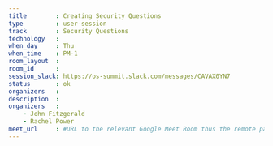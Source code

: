 ```yaml
---
title        : Creating Security Questions
type         : user-session
track        : Security Questions
technology   :
when_day     : Thu
when_time    : PM-1
room_layout  :
room_id      :
session_slack: https://os-summit.slack.com/messages/CAVAX0YN7
status       : ok
organizers   :
description  :
organizers   :
    - John Fitzgerald
    - Rachel Power
meet_url     : #URL to the relevant Google Meet Room thus the remote participants can join a session
---
```

